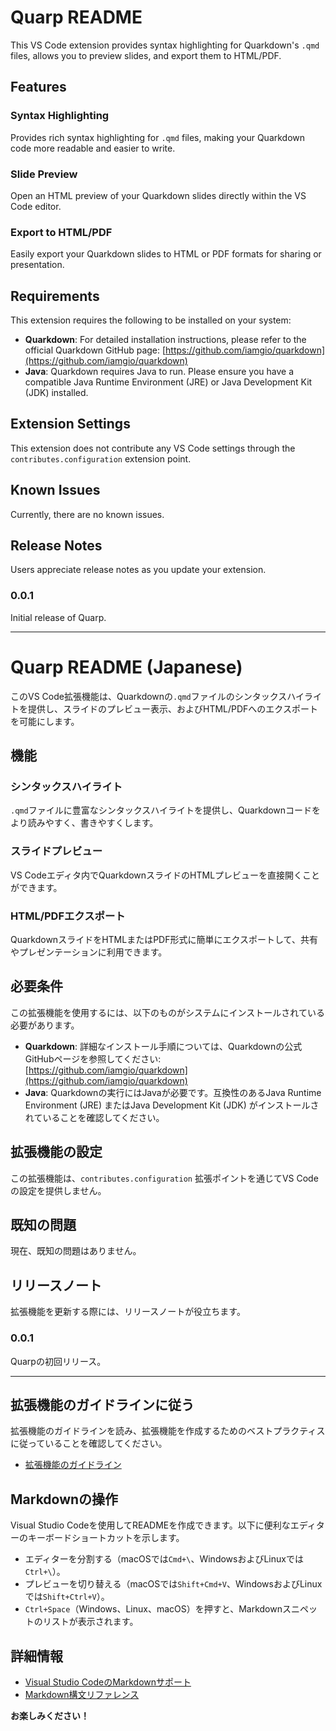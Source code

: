 # Quarp README

This VS Code extension provides syntax highlighting for Quarkdown's `.qmd` files, allows you to preview slides, and export them to HTML/PDF.

## Features

### Syntax Highlighting
Provides rich syntax highlighting for `.qmd` files, making your Quarkdown code more readable and easier to write.

### Slide Preview
Open an HTML preview of your Quarkdown slides directly within the VS Code editor.

### Export to HTML/PDF
Easily export your Quarkdown slides to HTML or PDF formats for sharing or presentation.

## Requirements

This extension requires the following to be installed on your system:

*   **Quarkdown**: For detailed installation instructions, please refer to the official Quarkdown GitHub page: [https://github.com/iamgio/quarkdown](https://github.com/iamgio/quarkdown)
*   **Java**: Quarkdown requires Java to run. Please ensure you have a compatible Java Runtime Environment (JRE) or Java Development Kit (JDK) installed.

## Extension Settings

This extension does not contribute any VS Code settings through the `contributes.configuration` extension point.

## Known Issues

Currently, there are no known issues.

## Release Notes

Users appreciate release notes as you update your extension.

### 0.0.1

Initial release of Quarp.

---

# Quarp README (Japanese)

このVS Code拡張機能は、Quarkdownの`.qmd`ファイルのシンタックスハイライトを提供し、スライドのプレビュー表示、およびHTML/PDFへのエクスポートを可能にします。

## 機能

### シンタックスハイライト
`.qmd`ファイルに豊富なシンタックスハイライトを提供し、Quarkdownコードをより読みやすく、書きやすくします。

### スライドプレビュー
VS Codeエディタ内でQuarkdownスライドのHTMLプレビューを直接開くことができます。

### HTML/PDFエクスポート
QuarkdownスライドをHTMLまたはPDF形式に簡単にエクスポートして、共有やプレゼンテーションに利用できます。

## 必要条件

この拡張機能を使用するには、以下のものがシステムにインストールされている必要があります。

*   **Quarkdown**: 詳細なインストール手順については、Quarkdownの公式GitHubページを参照してください: [https://github.com/iamgio/quarkdown](https://github.com/iamgio/quarkdown)
*   **Java**: Quarkdownの実行にはJavaが必要です。互換性のあるJava Runtime Environment (JRE) またはJava Development Kit (JDK) がインストールされていることを確認してください。

## 拡張機能の設定

この拡張機能は、`contributes.configuration` 拡張ポイントを通じてVS Codeの設定を提供しません。

## 既知の問題

現在、既知の問題はありません。

## リリースノート

拡張機能を更新する際には、リリースノートが役立ちます。

### 0.0.1

Quarpの初回リリース。

---

## 拡張機能のガイドラインに従う

拡張機能のガイドラインを読み、拡張機能を作成するためのベストプラクティスに従っていることを確認してください。

* [拡張機能のガイドライン](https://code.visualstudio.com/api/references/extension-guidelines)

## Markdownの操作

Visual Studio Codeを使用してREADMEを作成できます。以下に便利なエディターのキーボードショートカットを示します。

* エディターを分割する（macOSでは`Cmd+\`、WindowsおよびLinuxでは`Ctrl+\`）。
* プレビューを切り替える（macOSでは`Shift+Cmd+V`、WindowsおよびLinuxでは`Shift+Ctrl+V`）。
* `Ctrl+Space`（Windows、Linux、macOS）を押すと、Markdownスニペットのリストが表示されます。

## 詳細情報

* [Visual Studio CodeのMarkdownサポート](http://code.visualstudio.com/docs/languages/markdown)
* [Markdown構文リファレンス](https://help.github.com/articles/markdown-basics/)

**お楽しみください！**
